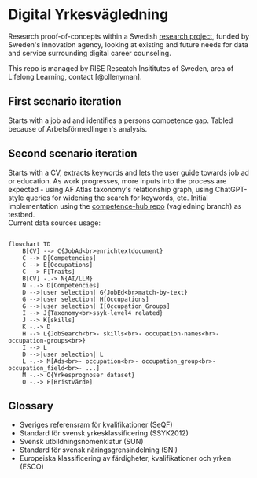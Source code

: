 
# Digital Yrkesvägledning

Research proof-of-concepts within a Swedish [research project](https://www.vinnova.se/p/pilot-digital-infrastruktur-kll/), funded by Sweden's innovation agency, looking at existing and future needs for data and service surrounding digital career counseling.

This repo is managed by RISE Reseatch Insititutes of Sweden, area of Lifelong Learning, contact [@ollenyman].

## First scenario iteration
Starts with a job ad and identifies a persons competence gap. Tabled because of Arbetsförmedlingen's analysis.

## Second scenario iteration
Starts with a CV, extracts keywords and lets the user guide towards job ad or education. As work progresses, more inputs into the process are expected - using AF Atlas taxonomy's relationship graph, using ChatGPT-style queries for widening the search for keywords, etc.
Initial implementation using the [competence-hub repo](https://github.com/LearningArena/competence-hub) (vagledning branch) as testbed.  
Current data sources usage:

```mermaid

flowchart TD
    B[CV] --> C{JobAd<br>enrichtextdocument}
    C --> D[Competencies]
    C --> E[Occupations]
    C --> F[Traits]
    B[CV] -.-> N{AI/LLM}
    N -.-> D[Competencies]
    D -->|user selection| G{JobEd<br>match-by-text}
    G -->|user selection| H[Occupations]
    G -->|user selection| I[Occupation Groups]
    I --> J{Taxonomy<br>ssyk-level4 related}
    J --> K[skills]
    K -.-> D
    H --> L{JobSearch<br>- skills<br>- occupation-names<br>- occupation-groups<br>}
    I --> L
    D -->|user selection| L
    L -.-> M[Ads<br>- occupation<br>- occupation_group<br>- occupation_field<br>- ...]
    M -.-> O{Yrkesprognoser dataset}
    O -.-> P[Bristvärde]

```

## Glossary
- Sveriges referensram för kvalifikationer (SeQF)
- Standard för svensk yrkesklassificering (SSYK2012)
- Svensk utbildningsnomenklatur (SUN)
- Standard för svensk näringsgrensindelning (SNI)
- Europeiska klassificering av färdigheter, kvalifikationer och yrken (ESCO)
